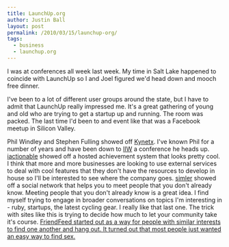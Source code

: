 ```yaml
---
title: LaunchUp.org
author: Justin Ball
layout: post
permalink: /2010/03/15/launchup-org/
tags:
  - business
  - launchup.org
---
```

I was at conferences all week last week. My time in Salt Lake happened to coincide with LaunchUp so I and Joel figured we'd head down and mooch free dinner.

I've been to a lot of different user groups around the state, but I have to admit that LaunchUp really impressed me. It's a great gathering of young and old who are trying to get a startup up and running. The room was packed. The last time I'd been to and event like that was a Facebook meetup in Silicon Valley.

Phil Windley and Stephen Fulling showed off [Kynetx][1]. I've known Phil for a number of years and have been down to [IIW][2] a conference he heads up. [iactionable][3] showed off a hosted achievement system that looks pretty cool. I think that more and more businesses are looking to use external services to deal with cool features that they don't have the resources to develop in house so I'll be interested to see where the company goes. [simler][4] showed off a social network that helps you to meet people that you don't already know. Meeting people that you don't already know is a great idea. I find myself trying to engage in broader conversations on topics I'm interesting in - ruby, startups, the latest cycling gear. I really like that last one. The trick with sites like this is trying to decide how much to let your community take it's course. [FriendFeed started out as a way for people with similar interests to find one another and hang out. It turned out that most people just wanted an easy way to find sex.][5] 

 [1]: http://www.kynetx.com
 [2]: http://iiw.idcommons.net/Main_Page
 [3]: http://iactionable.com/
 [4]: http://simler.com/
 [5]: http://money.cnn.com/magazines/business2/business2_archive/2007/04/01/8403370/index.htm